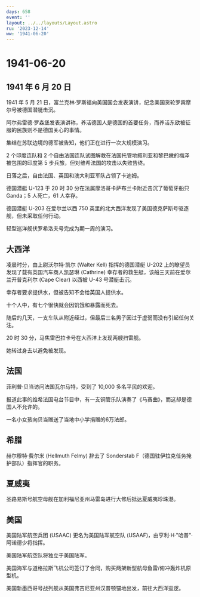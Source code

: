 ```yaml
---
days: 658
event: ''
layout: ../../layouts/Layout.astro
ru: '2023-12-14'
ww: '1941-06-20'
---
```


# 1941-06-20

## 1941 年 6 月 20 日

1941 年 5 月 21
日，富兰克林·罗斯福向美国国会发表演讲，纪念美国货轮罗宾摩尔号被德国潜艇击沉。

阿尔弗雷德·罗森堡发表演讲称，养活德国人是德国的首要任务，而养活东欧被征服的民族则不是德国关心的事情。

集结在苏联边境的德军被告知，他们正在进行一次大规模演习。

2 个印度连队和 2
个自由法国连队试图解救在法国托管地叙利亚和黎巴嫩的梅泽被包围的印度第 5
步兵旅，但对维希法国的攻击以失败告终。

日落之后，自由法国、英国和澳大利亚军队占领了卡迪姆。

德国潜艇 U-123 于 20 时 30 分在法属摩洛哥卡萨布兰卡附近击沉了葡萄牙船只
Ganda；5 人死亡，61 人幸存。

德国潜艇 U-203 在爱尔兰以西 750
英里的北大西洋发现了美国德克萨斯号驱逐舰，但未采取任何行动。

轻型巡洋舰伏罗希洛夫号完成为期一周的演习。

## 大西洋

凌晨时分，由上尉沃尔特·凯尔 (Walter Kell) 指挥的德国潜艇 U-202
上的瞭望员发现了载有英国汽车商人凯瑟琳 (Cathrine)
幸存者的救生艇，该船三天前在爱尔兰开普克利尔 (Cape Clear) 以西被 U-43
号潜艇击沉。

幸存者要求提供水，但被告知不会给英国人提供水。

十个人中，有七个很快就会因饥饿和暴露而死去。

随后的几天，一支车队从附近经过，但最后三名男子因过于虚弱而没有引起任何关注。

20 时 30 分，马焦雷巴拉卡号在大西洋上发现两艘扫雷舰。

她转过身去以避免被发现。

## 法国

菲利普·贝当访问法国瓦尔马特，受到了 10,000 多名平民的欢迎。

报道此事的维希法国电台节目中，有一支铜管乐队演奏了《马赛曲》，而这却是德国人不允许的。

一名小女孩向贝当赠送了当地中小学捐赠的6万法郎。

## 希腊

赫尔穆特·费尔米 (Hellmuth Felmy) 辞去了 Sonderstab
F（德国驻伊拉克任务掩护部队）指挥官的职务。

## 夏威夷

圣路易斯号航空母舰在加利福尼亚州马雷岛进行大修后抵达夏威夷珍珠港。

## 美国

美国陆军航空兵团 (USAAC) 更名为美国陆军航空队
(USAAF)，由亨利·H·"哈普"·阿诺德少将指挥。

美国陆军航空队将独立于美国陆军。

美国海军与道格拉斯飞机公司签订了合同，购买两架新型航母鱼雷/俯冲轰炸机原型机。

美国新墨西哥号战列舰从美国弗吉尼亚州汉普顿锚地出发，前往大西洋巡逻。